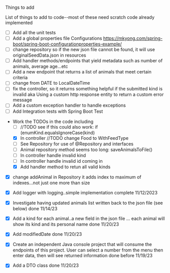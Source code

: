 Things to add

List of things to add to code--most of these need scratch code already implemented
- [ ] Add all the unit tests
- [ ] Add a global properties file  Configurations https://mkyong.com/spring-boot/spring-boot-configurationproperties-example/
- [ ] change repository so if the new json file cannot be found, it will use originalSeedData.json in resources
- [ ] Add handler methods/endpoints that yield metadata such as number of animals, average age...etc
- [ ] Add a new endpoint that returns a list of animals that meet certain criteria
- [ ] change from DATE to LocalDateTime
- [ ] fix the controller, so it returns something helpful if the submitted kind is invalid aka Using a custom http response entity to return a custom error message 
- [ ] Add a custom exception handler to handle exceptions
- [ ] Add Integration tests with Spring Boot Test
- Work the TODOs in the code including
  - [ ] //TODO see if this could also work:  if (enumKind.equalsIgnoreCase(kind)
  - [X] In controller //TODO change Food to WithFeedType
  - [ ] See Repository for use of @Repository and interfaces
  - [ ] Animal repository method seems too long: saveAnimalsToFile()
  - [ ] In controller handle invalid kind
  - [ ] In controller handle invalid id coming in
  - [X] Add handler method to retun all valid kinds
- [X] change addAnimal in Repository it adds index to maximum of indexes...not just one more than size
- [X] Add logger with logging..simple implementation complete 11/12/2023
- [X] Investigate having updated animals list written back to the json file (see below) done 11/14/23
- [X] Add a kind for each animal..a new field in the json file ... each animal will show its kind and its personal name done 11/20/23
- [X] Add modifiedDate done 11/20/23
- [X] Create an independent Java console project that will consume the endpoints of this project.  User can select a number from the menu then enter data, then will see returned information done before 11/19/23
- [X] Add a DTO class done 11/20/23

